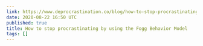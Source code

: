 ```yaml
---
link: https://www.deprocrastination.co/blog/how-to-stop-procrastinating-by-using-the-fogg-behavior-model
date: 2020-08-22 16:50 UTC
published: true
title: How to stop procrastinating by using the Fogg Behavior Model
tags: []
---
```



